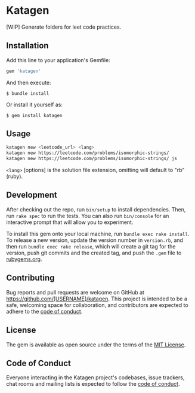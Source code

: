 # Katagen

[WIP] Generate folders for leet code practices.

## Installation

Add this line to your application's Gemfile:

```ruby
gem 'katagen'
```

And then execute:

    $ bundle install

Or install it yourself as:

    $ gem install katagen

## Usage


```bash
katagen new <leetcode_url> <lang>
katagen new https://leetcode.com/problems/isomorphic-strings/
katagen new https://leetcode.com/problems/isomorphic-strings/ js
```

`<lang>` [options] is the solution file extension, omitting will default to "rb" (ruby).

## Development

After checking out the repo, run `bin/setup` to install dependencies. Then, run `rake spec` to run the tests. You can also run `bin/console` for an interactive prompt that will allow you to experiment.

To install this gem onto your local machine, run `bundle exec rake install`. To release a new version, update the version number in `version.rb`, and then run `bundle exec rake release`, which will create a git tag for the version, push git commits and the created tag, and push the `.gem` file to [rubygems.org](https://rubygems.org).

## Contributing

Bug reports and pull requests are welcome on GitHub at https://github.com/[USERNAME]/katagen. This project is intended to be a safe, welcoming space for collaboration, and contributors are expected to adhere to the [code of conduct](https://github.com/[USERNAME]/katagen/blob/master/CODE_OF_CONDUCT.md).

## License

The gem is available as open source under the terms of the [MIT License](https://opensource.org/licenses/MIT).

## Code of Conduct

Everyone interacting in the Katagen project's codebases, issue trackers, chat rooms and mailing lists is expected to follow the [code of conduct](https://github.com/[USERNAME]/katagen/blob/master/CODE_OF_CONDUCT.md).
